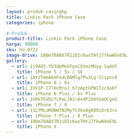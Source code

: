 ```yaml
---
layout: produk-casinghp
title: Linkin Park iPhone Case
categories: iphone

# Produk
product-title: Linkin Park iPhone Case
harga: 90000
sku: hn-0722
image-drive: 100m70ABX7R2iDIcKwxTHYJ7fkwWXeE9L
gallery:
  - url: 1j9AQ5-Yb3dpMokFpoCOtmiMUyg-Sq4UY
    title: iPhone 5 / 5s / SE
  - url: 1bYzTmmAEmFedcB8Mlq7Pu3Lg-CCipnc8
    title: iPhone 6 / 6s
  - url: 1VV1P-C7lHcMroJ_h7zAptGPW1TzcXoKf
    title: iPhone 6 Plus / 6s Plus
  - url: 1hRkTGVDcTcPeLJA1rdx4P2b0tUaUCgeU
    title: iPhone 7 / 8
  - url: 11LYMLoMdNmTNJMyTCXko9gK09iDrb3ro
    title: iPhone 7 Plus / 8 Plus
  - url: 100m70ABX7R2iDIcKwxTHYJ7fkwWXeE9L
    title: iPhone X
---
```

